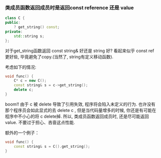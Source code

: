 ### 类成员函数返回成员时是返回const reference 还是 value

```c++
class C {
public:
    ? get_string() const;
private:
	std::string s;
};
```

对于get_string函数返回 const string& 好还是 string 好? 看起来似乎 const ref 更好些, 毕竟避免了copy.(当然了, string有定义移动函数). 

考虑如下的情况:

```c++
void func() {
    C* c = new C();
    const string& s = c->get_string();
    delete c;
}
```



boom!! 由于 c 被 delete 导致了引用失效, 程序将会陷入未定义的行为. 也许没有那个程序员会如此显式的去 delete c , 但是当代码量增多的时候, 你还是有可能在程序中不小心的将 c delete掉. 所以, 类成员函数返回成员时, 还是尽可能返回value. 不要过于担心、吝啬这点性能. 



额外的一个例子：

```c++
void func() {
    const string& s = C().get_string();
}
```


